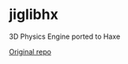 jiglibhx
========

3D Physics Engine ported to Haxe

[Original repo](https://code.google.com/p/jiglibflash/)
